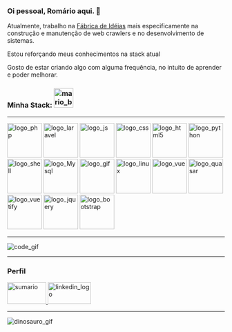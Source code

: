 ### Oi pessoal, Romário aqui. 👋

Atualmente, trabalho na [Fábrica de Idéias](http://www.fabricadeideias.com.br)
mais especificamente na construção e manutenção de web crawlers e no desenvolvimento de sistemas.

Estou reforçando meus conhecimentos na stack atual

Gosto de estar criando algo com alguma frequência, no intuito de aprender e poder melhorar.


### Minha Stack: <img src="https://camo.githubusercontent.com/7ec011bc3e41ab177db1946c5d64c85823c6cac3/68747470733a2f2f67697465652e636f6d2f736b796b65796a6f6b65722f506963436c6f75642f7261772f6d61737465722f696d672f4d6172696f5f48656c6c6f5f4269672e676966" alt="mario_bros_img" width="45">

<hr/>

<p>
    <img src="https://www.php.net/images/logos/new-php-logo.png" alt="logo_php" width="80" title="PHP">
    <img src="https://laravel.com/img/logomark.min.svg" alt="logo_laravel" width="80" title="Laravel">
    <img src="https://covid.romarioarruda.dev/statics/logos/javascript.png" alt="logo_js" width="80" title="JS">
    <img src="https://cdn.worldvectorlogo.com/logos/css3.svg" alt="logo_css" width="80" title="CSS3">
    <img src="https://www.w3.org/html/logo/img/html5-topper.png" alt="logo_html5" width="80" title="HTML5">
    <img src="https://www.python.org/static/community_logos/python-logo-master-v3-TM.png" alt="logo_python" width="80" title="Python">
    <img src="https://bashlogo.com/img/logo/jpg/full_colored_light.jpg" alt="logo_shell" width="80" title="Shell script">
    <img src="https://www.mysql.com/common/logos/logo-mysql-170x115.png" alt="logo_Mysql" width="80">
    <img src="https://covid.romarioarruda.dev/statics/logos/docker.png" alt="logo_gif" width="80">
    <img src="https://upload.wikimedia.org/wikipedia/commons/a/af/Tux.png" alt="logo_linux" width="80" title="Linux">
    <img src="https://covid.romarioarruda.dev/statics/logos/vue.png" alt="logo_vue" width="80">
    <img src="https://covid.romarioarruda.dev/statics/logos/quasar.png" alt="logo_quasar" width="80">
    <img src="https://cdn.vuetifyjs.com/docs/images/logos/vuetify-logo-light-text.svg" alt="logo_vuetify" width="80">
    <img src="https://www.vectorlogo.zone/logos/jquery/jquery-ar21.svg" alt="logo_jquery" width="80">
    <img src="https://p.kindpng.com/picc/s/485-4850258_bootstrap-logo-png-image-free-download-searchpng-logos.png" alt="logo_bootstrap" width="80">
</p>


<hr/>

<img src="https://camo.githubusercontent.com/b5a4a8e12cdfb0a3fa86f9e5762a84f3f5ec95bf/68747470733a2f2f6d656469612e67697068792e636f6d2f6d656469612f6949716d4d3574546a6d704f42396d70626e2f67697068792e676966" alt="code_gif">

<hr/>

### Perfil
<p>
  <a href="https://profile-summary-for-github.com/user/romarioarruda">
    <img src="https://camo.githubusercontent.com/fd57212e5375a45e23cc44625a982540cb3a5444/68747470733a2f2f77372e706e6777696e672e636f6d2f706e67732f3636342f3939382f706e672d7472616e73706172656e742d7069652d63686172742d636f6d70757465722d69636f6e732d636972636c652d6d6f6e6f6368726f6d652d67726170682d6f662d612d66756e6374696f6e2d7069652e706e67" width="90" height="50" title="Sumário" alt="sumario">
  </a>
  
  <a href="https://www.linkedin.com/in/rom%C3%A1rio-arruda/">
      <img src="https://camo.githubusercontent.com/7ea515d2827c69cd00b9009798b7bdd2d9446629/68747470733a2f2f73696d706c6569636f6e732e6f72672f69636f6e732f6c696e6b6564696e2e737667" width="100" height="50" alt="linkedin_logo" title="Perfil do Linkedin">
  </a>
</p>
<hr/>
<p>
  <img src="https://camo.githubusercontent.com/1cd0c79ca9df8a8ac3cd27e1ca8018f02b27c77b/68747470733a2f2f67697465652e636f6d2f736b796b65796a6f6b65722f506963436c6f75642f7261772f6d61737465722f696d672f64696e6f2e676966" alt="dinosauro_gif">
</p>
